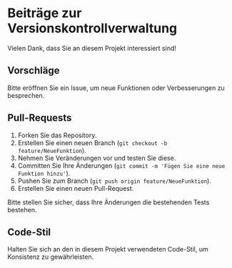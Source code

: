 # Beiträge zur Versionskontrollverwaltung

Vielen Dank, dass Sie an diesem Projekt interessiert sind!

## Vorschläge
Bitte eröffnen Sie ein Issue, um neue Funktionen oder Verbesserungen zu besprechen.

## Pull-Requests
1. Forken Sie das Repository.
2. Erstellen Sie einen neuen Branch (`git checkout -b feature/NeueFunktion`).
3. Nehmen Sie Veränderungen vor und testen Sie diese.
4. Committen Sie Ihre Änderungen (`git commit -m 'Fügen Sie eine neue Funktion hinzu'`).
5. Pushen Sie zum Branch (`git push origin feature/NeueFunktion`).
6. Erstellen Sie einen neuen Pull-Request.

Bitte stellen Sie sicher, dass Ihre Änderungen die bestehenden Tests bestehen.

## Code-Stil
Halten Sie sich an den in diesem Projekt verwendeten Code-Stil, um Konsistenz zu gewährleisten.
